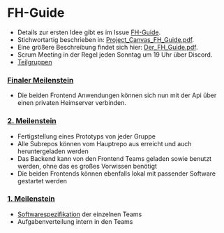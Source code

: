 # FH-Guide

- Details zur ersten Idee gibt es im Issue [FH-Guide](https://github.com/Lulon27/projektmanagement/issues/1#issue-1036194839). <br>
- Stichwortartig beschrieben in: [Project_Canvas_FH_Guide.pdf](https://github.com/Lulon27/projektmanagement/files/7494556/Project_Canvas_FH_Guide.pdf). <br>
- Eine größere Beschreibung findet sich hier: [Der_FH_Guide.pdf](https://github.com/Lulon27/projektmanagement/files/7494568/Der_FH_Guide.pdf).
- Scrum Meeting in der Regel jeden Sonntag um 19 Uhr über Discord.
- [Teilgruppen](https://docs.google.com/spreadsheets/d/1OF39aJFD2xsa1V6o9rrrKWcnkTGx6LL6u8j6PGLAdEw/edit#gid=0)

### [Finaler Meilenstein](https://github.com/BTBlueTiger/projektmanagement/milestone/4)

- Die beiden Frontend Anwendungen können sich nun mit der Api über einen privaten Heimserver verbinden. 

### [2. Meilenstein](https://github.com/BTBlueTiger/projektmanagement/projects/3)

- Fertigstellung eines Prototyps von jeder Gruppe
- Alle Subrepos können vom Hauptrepo aus erreicht und auch heruntergeladen werden
- Das Backend kann von den Frontend Teams geladen sowie benutzt werden, ohne das es großes Vorwissen benötigt
- Die beiden Frontends können ebenfalls lokal mit passender Software gestartet werden


### [1. Meilenstein](https://github.com/Lulon27/projektmanagement/milestone/1) 
- [Softwarespezifikation](https://github.com/BTBlueTiger/projektmanagement/wiki) der einzelnen Teams
- Aufgabenverteilung intern in den Teams
